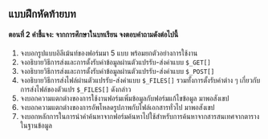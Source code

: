 ## แบบฝึกหัดท้ายบท
#### ตอนที่ 2 คำชี้แจง: จากการศึกษาในบทเรียน จงตอบคำถามดังต่อไปนี้
1. จงบอกรูปแบบอิลีเม้นท์ของฟอร์มมา 5 แบบ พร้อมยกตัวอย่างการใช้งาน
2. จงอธิบายวิธีการส่งและการตั้งรับค่าข้อมูลผ่านตัวแปรรับ-ส่งค่าแบบ ```$_GET[]```
3. จงอธิบายวิธีการส่งและการตั้งรับค่าข้อมูลผ่านตัวแปรรับ-ส่งค่าแบบ ```$_POST[]```
4. จงอธิบายวิธีการส่งไฟล์ผ่านตัวแปรรับ-ส่งค่าแบบ ```$_FILES[]``` รวมทั้งการตั้งรับค่าต่าง ๆ เกี่ยวกับการส่งไฟล์ของตัวแปร ```$_FILES[]``` ดังกล่าว
5. จงบอกความแตกต่างของการใช้งานฟอร์มเพิ่มข้อมูลกับฟอร์มแก้ไขข้อมูล มาพอสังเขป
6. จงบอกความแตกต่างของการอัพโหลดรูปภาพกับไฟล์เอกสารทั่วไป มาพอสังเขป
7. จงบอกหลักการในการนำคำค้นหาจากฟอร์มค้นหาไปใช้สำหรับการค้นหาจากสารสนเทศจากตารางในฐานข้อมูล